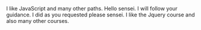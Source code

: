 I like JavaScript and many other paths.
Hello sensei.
I will follow your guidance.
I did as you requested please sensei.
I like the Jquery course and also many other courses.

